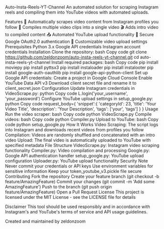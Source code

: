 Auto-Insta-Reels-YT-Channel
An automated solution for scraping Instagram reels and compiling them into YouTube videos with automated uploads.

Features
🎥 Automatically scrapes video content from Instagram profiles you follow
🔄 Compiles multiple video clips into a single video
🎬 Adds intro video to compiled content
📤 Automated YouTube upload functionality
🔐 Secure Google OAuth2.0 authentication
🎯 Customizable video upload settings
Prerequisites
Python 3.x
Google API credentials
Instagram account credentials
Installation
Clone the repository:
bash
Copy code
git clone https://github.com/zeldonzoom/auto-insta-reels-yt-channel.git
cd auto-insta-reels-yt-channel
Install required packages:
bash
Copy code
pip install moviepy
pip install pyttsx3
pip install instaloader
pip install instalooter
pip install google-auth-oauthlib
pip install google-api-python-client
Set up Google API credentials:
Create a project in Google Cloud Console
Enable YouTube Data API v3
Download client secret file and rename it to client_secret.json
Configuration
Update Instagram credentials in VideoScrape.py:
python
Copy code
L.login('your_username', 'your_password')
Configure YouTube upload settings in setup_google.py:
python
Copy code
request_body={
    'snippet':{
        'categoryId': 23,
        'title': 'Your Video Title',
        'description': 'Your Description',
        'tags': ['your', 'tags']
    }
}
Usage
Run the video scraper:
bash
Copy code
python VideoScrape.py
Compile videos:
bash
Copy code
python Compiler.py
Upload to YouTube:
bash
Copy code
python setup_google.py
How It Works
Video Scraping: The script logs into Instagram and downloads recent videos from profiles you follow
Compilation: Videos are randomly shuffled and concatenated with an intro video
Upload: The final video is automatically uploaded to YouTube with specified metadata
File Structure
VideoScrape.py: Instagram video scraping functionality
Compiler.py: Video compilation and processing
Google.py: Google API authentication handler
setup_google.py: YouTube upload configuration
Uploader.py: YouTube upload functionality
Security Note
Never commit your credentials or API keys
Use environment variables for sensitive information
Keep your token_youtube_v3.pickle file secure
Contributing
Fork the repository
Create your feature branch (git checkout -b feature/AmazingFeature)
Commit your changes (git commit -m 'Add some AmazingFeature')
Push to the branch (git push origin feature/AmazingFeature)
Open a Pull Request
License
This project is licensed under the MIT License - see the LICENSE file for details

Disclaimer
This tool should be used responsibly and in accordance with Instagram's and YouTube's terms of service and API usage guidelines.

Created and maintained by zeldonzoom
